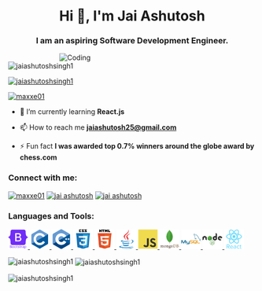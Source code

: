 
<h1 align="center">Hi 👋, I'm Jai Ashutosh</h1>
<h3 align="center">I am an aspiring Software Development Engineer.</h3>
<img align="right" alt="Coding" width="400" src="https://i.pinimg.com/originals/cc/71/62/cc71626dd27d7fa1b555d3e410add14f.jpg">

<p align="left"> <img src="https://komarev.com/ghpvc/?username=jaiashutoshsingh1&label=Profile%20views&color=0e75b6&style=flat" alt="jaiashutoshsingh1" /> </p>

<p align="left"> <a href="https://github.com/ryo-ma/github-profile-trophy"><img src="https://github-profile-trophy.vercel.app/?username=jaiashutoshsingh1" alt="jaiashutoshsingh1" /></a> </p>

<p align="left"> <a href="https://twitter.com/maxxe01" target="blank"><img src="https://img.shields.io/twitter/follow/maxxe01?logo=twitter&style=for-the-badge" alt="maxxe01" /></a> </p>

- 🌱 I’m currently learning **React.js**

- 📫 How to reach me **jaiashutosh25@gmail.com**

- ⚡ Fun fact **I was awarded top 0.7% winners around the globe award by chess.com**

<h3 align="left">Connect with me:</h3>
<p align="left">
<a href="https://twitter.com/maxxe01" target="blank"><img align="center" src="https://raw.githubusercontent.com/rahuldkjain/github-profile-readme-generator/master/src/images/icons/Social/twitter.svg" alt="maxxe01" height="30" width="40" /></a>
<a href="https://linkedin.com/in/jai ashutosh" target="blank"><img align="center" src="https://raw.githubusercontent.com/rahuldkjain/github-profile-readme-generator/master/src/images/icons/Social/linked-in-alt.svg" alt="jai ashutosh" height="30" width="40" /></a>
<a href="https://www.leetcode.com/jai ashutosh" target="blank"><img align="center" src="https://raw.githubusercontent.com/rahuldkjain/github-profile-readme-generator/master/src/images/icons/Social/leet-code.svg" alt="jai ashutosh" height="30" width="40" /></a>
</p>

<h3 align="left">Languages and Tools:</h3>
<p align="left"> <a href="https://getbootstrap.com" target="_blank" rel="noreferrer"> <img src="https://raw.githubusercontent.com/devicons/devicon/master/icons/bootstrap/bootstrap-plain-wordmark.svg" alt="bootstrap" width="40" height="40"/> </a> <a href="https://www.cprogramming.com/" target="_blank" rel="noreferrer"> <img src="https://raw.githubusercontent.com/devicons/devicon/master/icons/c/c-original.svg" alt="c" width="40" height="40"/> </a> <a href="https://www.w3schools.com/cpp/" target="_blank" rel="noreferrer"> <img src="https://raw.githubusercontent.com/devicons/devicon/master/icons/cplusplus/cplusplus-original.svg" alt="cplusplus" width="40" height="40"/> </a> <a href="https://www.w3schools.com/css/" target="_blank" rel="noreferrer"> <img src="https://raw.githubusercontent.com/devicons/devicon/master/icons/css3/css3-original-wordmark.svg" alt="css3" width="40" height="40"/> </a> <a href="https://www.w3.org/html/" target="_blank" rel="noreferrer"> <img src="https://raw.githubusercontent.com/devicons/devicon/master/icons/html5/html5-original-wordmark.svg" alt="html5" width="40" height="40"/> </a> <a href="https://www.java.com" target="_blank" rel="noreferrer"> <img src="https://raw.githubusercontent.com/devicons/devicon/master/icons/java/java-original.svg" alt="java" width="40" height="40"/> </a> <a href="https://developer.mozilla.org/en-US/docs/Web/JavaScript" target="_blank" rel="noreferrer"> <img src="https://raw.githubusercontent.com/devicons/devicon/master/icons/javascript/javascript-original.svg" alt="javascript" width="40" height="40"/> </a> <a href="https://www.mongodb.com/" target="_blank" rel="noreferrer"> <img src="https://raw.githubusercontent.com/devicons/devicon/master/icons/mongodb/mongodb-original-wordmark.svg" alt="mongodb" width="40" height="40"/> </a> <a href="https://www.mysql.com/" target="_blank" rel="noreferrer"> <img src="https://raw.githubusercontent.com/devicons/devicon/master/icons/mysql/mysql-original-wordmark.svg" alt="mysql" width="40" height="40"/> </a> <a href="https://nodejs.org" target="_blank" rel="noreferrer"> <img src="https://raw.githubusercontent.com/devicons/devicon/master/icons/nodejs/nodejs-original-wordmark.svg" alt="nodejs" width="40" height="40"/> </a> <a href="https://reactjs.org/" target="_blank" rel="noreferrer"> <img src="https://raw.githubusercontent.com/devicons/devicon/master/icons/react/react-original-wordmark.svg" alt="react" width="40" height="40"/> </a> </p>

<p><img align="left" src="https://github-readme-stats.vercel.app/api/top-langs?username=jaiashutoshsingh1&show_icons=true&locale=en&layout=compact" alt="jaiashutoshsingh1" /></p>

<p>&nbsp;<img align="center" src="https://github-readme-stats.vercel.app/api?username=jaiashutoshsingh1&show_icons=true&locale=en" alt="jaiashutoshsingh1" /></p>

<p><img align="center" src="https://github-readme-streak-stats.herokuapp.com/?user=jaiashutoshsingh1&" alt="jaiashutoshsingh1" /></p>
